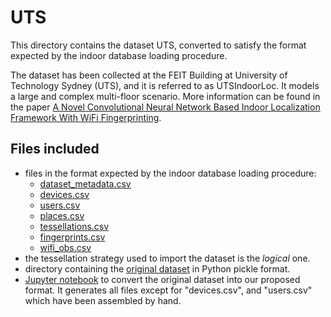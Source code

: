 # UTS

This directory contains the dataset UTS, converted to satisfy the format expected by the indoor database loading procedure.

The dataset has been collected at the FEIT Building at University of Technology Sydney (UTS), and it is referred to as UTSIndoorLoc. It models a large and complex multi-floor scenario. More information can be found in the paper [A Novel Convolutional Neural Network Based Indoor Localization Framework With WiFi Fingerprinting]([https://ieeexplore.ieee.org/document/7275492](https://ieeexplore.ieee.org/document/8792196)).

## Files included

* files in the format expected by the indoor database loading procedure:
  * [dataset_metadata.csv](https://github.com/dslab-uniud/Database-indoor/blob/main/Datasets/converted_datasets/UTS/dataset_metadata.csv)
  * [devices.csv](https://github.com/dslab-uniud/Database-indoor/blob/main/Datasets/converted_datasets/UTS/devices.csv)
  * [users.csv](https://github.com/dslab-uniud/Database-indoor/blob/main/Datasets/converted_datasets/UTS/users.csv)
  * [places.csv](https://github.com/dslab-uniud/Database-indoor/blob/main/Datasets/converted_datasets/UTS/places.csv)
  * [tessellations.csv](https://github.com/dslab-uniud/Database-indoor/blob/main/Datasets/converted_datasets/UTS/tessellations.csv)
  * [fingerprints.csv](https://github.com/dslab-uniud/Database-indoor/blob/main/Datasets/converted_datasets/UTS/fingerprints.csv)
  * [wifi_obs.csv](https://github.com/dslab-uniud/Database-indoor/blob/main/Datasets/converted_datasets/UTS/wifi_obs.csv)
* the tessellation strategy used to import the dataset is the _logical_ one.
* directory containing the [original dataset](https://github.com/dslab-uniud/Database-indoor/blob/main/Datasets/raw_datasets/UTS/) in Python pickle format.
* [Jupyter notebook](https://github.com/dslab-uniud/Database-indoor/blob/main/Datasets/uts_convert.ipynb) to convert the original dataset into our proposed format. It generates all files except for "devices.csv", and "users.csv" which have been assembled by hand.
